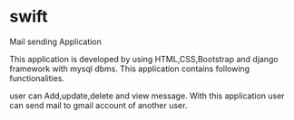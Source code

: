 # swift
Mail sending Application 

This application is developed by using HTML,CSS,Bootstrap and django framework with mysql dbms. This application contains following functionalities.

user can Add,update,delete and view message.
With this application user can send mail to gmail account of another user.
